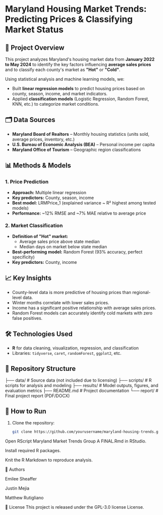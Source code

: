 # Maryland Housing Market Trends: Predicting Prices & Classifying Market Status

## 📌 Project Overview
This project analyzes Maryland's housing market data from **January 2022 to May 2024** to identify the key factors influencing **average sales prices** and to classify each county's market as **"Hot"** or **"Cold"**.  

Using statistical analysis and machine learning models, we:
- Built **linear regression models** to predict housing prices based on county, season, income, and market indicators.
- Applied **classification models** (Logistic Regression, Random Forest, KNN, etc.) to categorize market conditions.

## 🗂 Data Sources
- **Maryland Board of Realtors** – Monthly housing statistics (units sold, average prices, inventory, etc.)
- **U.S. Bureau of Economic Analysis (BEA)** – Personal income per capita
- **Maryland Office of Tourism** – Geographic region classifications

## 📊 Methods & Models
### 1. **Price Prediction**
- **Approach:** Multiple linear regression
- **Key predictors:** County, season, income
- **Best model:** LRMPrice_1 (explained variance ~ R² highest among tested models)
- **Performance:** ~12% RMSE and ~7% MAE relative to average price

### 2. **Market Classification**
- **Definition of "Hot" market:**  
  - Average sales price above state median  
  - Median days on market below state median
- **Best-performing model:** Random Forest (93% accuracy, perfect specificity)
- **Key predictors:** County, income

## 📈 Key Insights
- County-level data is more predictive of housing prices than regional-level data.
- Winter months correlate with lower sales prices.
- Income has a significant positive relationship with average sales prices.
- Random Forest models can accurately identify cold markets with zero false positives.

## 🛠 Technologies Used
- **R** for data cleaning, visualization, regression, and classification
- Libraries: `tidyverse`, `caret`, `randomForest`, `ggplot2`, etc.

## 📂 Repository Structure
├── data/ # Source data (not included due to licensing)
├── scripts/ # R scripts for analysis and modeling
├── results/ # Model outputs, figures, and evaluation metrics
├── README.md # Project documentation
└── report/ # Final project report (PDF/DOCX)
## 🚀 How to Run
1. Clone the repository:
   ```bash
   git clone https://github.com/yourusername/maryland-housing-trends.git
Open RScript Maryland Market Trends Group A FINAL.Rmd in RStudio.

Install required R packages.

Knit the R Markdown to reproduce analysis.

📌 Authors

Emilee Sheaffer

Justin Mejia

Matthew Rutigliano

📄 License
This project is released under the GPL-3.0 license License.

